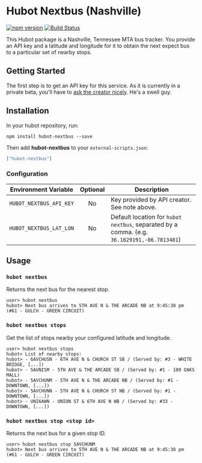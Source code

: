 # Hubot Nextbus (Nashville)

[![npm version](https://badge.fury.io/js/hubot-nextbus.svg)](http://badge.fury.io/js/hubot-nextbus) [![Build Status](https://travis-ci.com/stephenyeargin/hubot-nextbus.png)](https://travis-ci.com/stephenyeargin/hubot-nextbus)

This Hubot package is a Nashville, Tennessee MTA bus tracker. You provide an API key and a latitude and longitude for it to obtain the next expect bus to a particular set of nearby stops.

## Getting Started

The first step is to get an API key for this service. As it is currently in a private beta, you'll have to [ask the creator nicely](https://nextbus.jt2k.com/about). He's a swell guy.

## Installation

In your hubot repository, run:

`npm install hubot-nextbus --save`

Then add **hubot-nextbus** to your `external-scripts.json`:

```json
["hubot-nextbus"]
```

### Configuration

| Environment Variable    | Optional | Description                             |
| ----------------------- | :------: | ----------------------------------------|
|`HUBOT_NEXTBUS_API_KEY`  | No       | Key provided by API creator. See note above. |
| `HUBOT_NEXTBUS_LAT_LON` | No       |Default location for `hubot nextbus`, separated by a comma. (e.g. `36.1629191,-86.7813481`)|

## Usage

### `hubot nextbus`

Returns the next bus for the nearest stop.

```
user> hubot nextbus
hubot> Next bus arrives to 5TH AVE N & THE ARCADE NB at 9:45:38 pm (#61 - GULCH - GREEN CIRCUIT)
```

### `hubot nextbus stops`

Get the list of stops nearby your configured latitude and longitude.

```
user> hubot nextbus stops
hubot> List of nearby stops:
hubot> - 6AVCHUSN - 6TH AVE N & CHURCH ST SB / (Served by: #3 - WHITE BRIDGE, [...])
hubot> - 5AUNISM - 5TH AVE & THE ARCADE SB / (Served by: #1 - 100 OAKS MALL)
hubot> - 5AVCHUNM - 5TH AVE N & THE ARCADE NB / (Served by: #1 - DOWNTOWN, [...])
hubot> - 5AVCHUNN - 5TH AVE N & CHURCH ST NB / (Served by: #1 - DOWNTOWN, [...])
hubot> - UNI6AWN - UNION ST & 6TH AVE N WB / (Served by: #33 - DOWNTOWN, [...])
```

### `hubot nextbus stop <stop id>`

Returns the next bus for a given stop ID.

```
user> hubot nextbus stop 5AVCHUNM
hubot> Next bus arrives to 5TH AVE N & THE ARCADE NB at 9:45:38 pm (#61 - GULCH - GREEN CIRCUIT)
```
